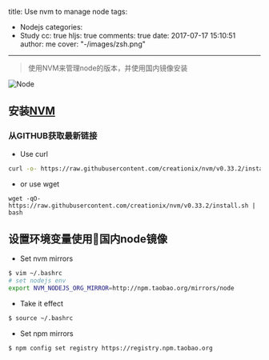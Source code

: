 title: Use nvm to manage node
tags:
  - Nodejs
categories:
  - Study
cc: true
hljs: true
comments: true
date: 2017-07-17 15:10:51
author: me
cover: "-/images/zsh.png"
---
> 使用NVM来管理node的版本，并使用国内镜像安装

![Node](/images/nodejs.jpg)
## 安装[NVM](https://github.com/creationix/nvm)
### 从GITHUB获取最新链接
* Use curl
```bash
curl -o- https://raw.githubusercontent.com/creationix/nvm/v0.33.2/install.sh | bash
```
* or use wget
```
wget -qO- https://raw.githubusercontent.com/creationix/nvm/v0.33.2/install.sh | bash
```

## 设置环境变量使用国内node镜像
* Set nvm mirrors
```bash
$ vim ~/.bashrc
# set nodejs env
export NVM_NODEJS_ORG_MIRROR=http://npm.taobao.org/mirrors/node
```
* Take it effect
```bash
$ source ~/.bashrc
```
* Set npm mirrors
```bash
$ npm config set registry https://registry.npm.taobao.org
```
